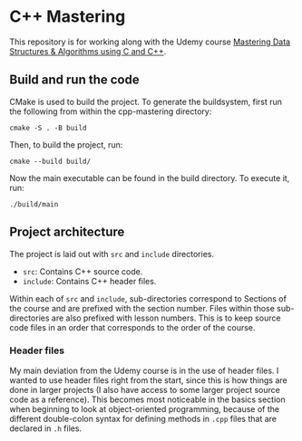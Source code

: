 # C++ Mastering

This repository is for working along with the Udemy course [Mastering Data Structures & Algorithms using C and C++](https://www.udemy.com/course/datastructurescncpp).

## Build and run the code

CMake is used to build the project. To generate the buildsystem, first run the following from within the cpp-mastering directory:

`cmake -S . -B build`

Then, to build the project, run:

`cmake --build build/`

Now the main executable can be found in the build directory. To execute it, run:

`./build/main`

## Project architecture

The project is laid out with `src` and `include` directories.
- `src`: Contains C++ source code.
- `include`: Contains C++ header files.

Within each of `src` and `include`, sub-directories correspond to Sections of the course and are prefixed with the section number. Files within those sub-directories are also prefixed with lesson numbers. This is to keep source code files in an order that corresponds to the order of the course.

### Header files

My main deviation from the Udemy course is in the use of header files. I wanted to use header files right from the start, since this is how things are done in larger projects (I also have access to some larger project source code as a reference). This becomes most noticeable in the basics section when beginning to look at object-oriented programming, because of the different double-colon syntax for defining methods in `.cpp` files that are declared in `.h` files.
